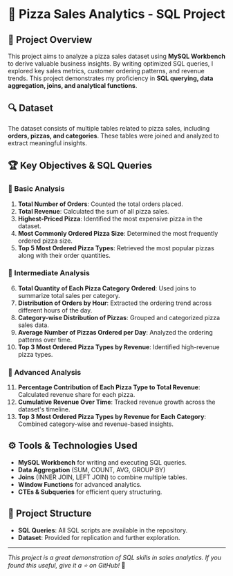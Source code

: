 # 🍕 Pizza Sales Analytics - SQL Project

## 📌 Project Overview
This project aims to analyze a pizza sales dataset using **MySQL Workbench** to derive valuable business insights. By writing optimized SQL queries, I explored key sales metrics, customer ordering patterns, and revenue trends. This project demonstrates my proficiency in **SQL querying, data aggregation, joins, and analytical functions**.

## 🔍 Dataset
The dataset consists of multiple tables related to pizza sales, including **orders, pizzas, and categories**. These tables were joined and analyzed to extract meaningful insights.

## 🏆 Key Objectives & SQL Queries
### 🔹 Basic Analysis
1. **Total Number of Orders**: Counted the total orders placed.
2. **Total Revenue**: Calculated the sum of all pizza sales.
3. **Highest-Priced Pizza**: Identified the most expensive pizza in the dataset.
4. **Most Commonly Ordered Pizza Size**: Determined the most frequently ordered pizza size.
5. **Top 5 Most Ordered Pizza Types**: Retrieved the most popular pizzas along with their order quantities.

### 🔹 Intermediate Analysis
6. **Total Quantity of Each Pizza Category Ordered**: Used joins to summarize total sales per category.
7. **Distribution of Orders by Hour**: Extracted the ordering trend across different hours of the day.
8. **Category-wise Distribution of Pizzas**: Grouped and categorized pizza sales data.
9. **Average Number of Pizzas Ordered per Day**: Analyzed the ordering patterns over time.
10. **Top 3 Most Ordered Pizza Types by Revenue**: Identified high-revenue pizza types.

### 🔹 Advanced Analysis
11. **Percentage Contribution of Each Pizza Type to Total Revenue**: Calculated revenue share for each pizza.
12. **Cumulative Revenue Over Time**: Tracked revenue growth across the dataset's timeline.
13. **Top 3 Most Ordered Pizza Types by Revenue for Each Category**: Combined category-wise and revenue-based insights.

## ⚙️ Tools & Technologies Used
- **MySQL Workbench** for writing and executing SQL queries.
- **Data Aggregation** (SUM, COUNT, AVG, GROUP BY)
- **Joins** (INNER JOIN, LEFT JOIN) to combine multiple tables.
- **Window Functions** for advanced analytics.
- **CTEs & Subqueries** for efficient query structuring.

## 📁 Project Structure
- **SQL Queries**: All SQL scripts are available in the repository.
- **Dataset**: Provided for replication and further exploration.


---
_This project is a great demonstration of SQL skills in sales analytics. If you found this useful, give it a ⭐ on GitHub!_ 🚀



